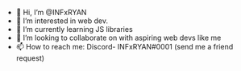 - 👋 Hi, I’m @INFxRYAN
- 👀 I’m interested in web dev.
- 🌱 I’m currently learning JS libraries 
- 💞️ I’m looking to collaborate on with aspiring web devs like me
- 📫 How to reach me:
      Discord- INFxRYAN#0001    (send me a friend request)

<!---
INFxRYAN/INFxRYAN is a ✨ special ✨ repository because its `README.md` (this file) appears on your GitHub profile.
You can click the Preview link to take a look at your changes.
--->

